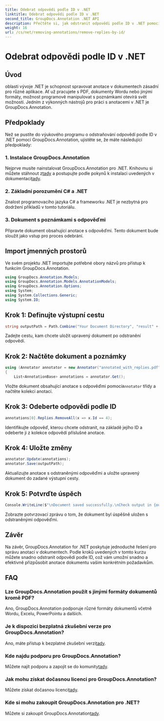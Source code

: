 ```yaml
---
title: Odebrat odpovědi podle ID v .NET
linktitle: Odebrat odpovědi podle ID v .NET
second_title: GroupDocs.Annotation .NET API
description: Přečtěte si, jak odstranit odpovědi podle ID v .NET pomocí GroupDocs.Annotation. Postupujte podle našeho podrobného návodu pro efektivní správu anotací dokumentů.
weight: 16
url: /cs/net/removing-annotations/remove-replies-by-id/
---
```


# Odebrat odpovědi podle ID v .NET

## Úvod
oblasti vývoje .NET je schopnost spravovat anotace v dokumentech zásadní pro různé aplikace. Ať už pracujete s PDF, dokumenty Wordu nebo jinými formáty, možnost programově manipulovat s poznámkami otevírá svět možností. Jedním z výkonných nástrojů pro práci s anotacemi v .NET je GroupDocs.Annotation.
## Předpoklady
Než se pustíte do výukového programu o odstraňování odpovědí podle ID v .NET pomocí GroupDocs.Annotation, ujistěte se, že máte následující předpoklady:
### 1. Instalace GroupDocs.Annotation
 Nejprve musíte nainstalovat GroupDocs.Annotation pro .NET. Knihovnu si můžete stáhnout z[tady](https://releases.groupdocs.com/annotation/net/) a postupujte podle pokynů k instalaci uvedených v dokumentaci[tady](https://tutorials.groupdocs.com/annotation/net/).
### 2. Základní porozumění C# a .NET
Znalost programovacího jazyka C# a frameworku .NET je nezbytná pro dodržení příkladů v tomto tutoriálu.
### 3. Dokument s poznámkami s odpověďmi
Připravte dokument obsahující anotace s odpověďmi. Tento dokument bude sloužit jako vstup pro proces odebrání.

## Import jmenných prostorů
Ve svém projektu .NET importujte potřebné obory názvů pro přístup k funkcím GroupDocs.Annotation.
```csharp
using GroupDocs.Annotation.Models;
using GroupDocs.Annotation.Models.AnnotationModels;
using GroupDocs.Annotation.Options;
using System;
using System.Collections.Generic;
using System.IO;
```
## Krok 1: Definujte výstupní cestu
```csharp
string outputPath = Path.Combine("Your Document Directory", "result" + Path.GetExtension("input.pdf"));
```
Zadejte cestu, kam chcete uložit upravený dokument po odstranění odpovědí.
## Krok 2: Načtěte dokument a poznámky
```csharp
using (Annotator annotator = new Annotator("annotated_with_replies.pdf"))
{
    List<AnnotationBase> annotations = annotator.Get();
```
 Vložte dokument obsahující anotace s odpověďmi pomocí`Annotator` třídy a načtěte kolekci anotací.
## Krok 3: Odeberte odpovědi podle ID
```csharp
annotations[0].Replies.RemoveAll(x => x.Id == 4);
```
Identifikujte odpověď, kterou chcete odstranit, na základě jejího ID a odeberte ji z kolekce odpovědí příslušné anotace.
## Krok 4: Uložte změny
```csharp
annotator.Update(annotations);
annotator.Save(outputPath);
```
Aktualizujte anotace s odstraněnými odpověďmi a uložte upravený dokument do zadané výstupní cesty.
## Krok 5: Potvrďte úspěch
```csharp
Console.WriteLine($"\nDocument saved successfully.\nCheck output in {outputPath}.");
```
Zobrazte potvrzovací zprávu o tom, že dokument byl úspěšně uložen s odstraněnými odpověďmi.

## Závěr
Na závěr, GroupDocs.Annotation for .NET poskytuje jednoduché řešení pro správu anotací v dokumentech. Podle kroků uvedených v tomto kurzu můžete snadno odstranit odpovědi podle ID, což vám umožní snadno a efektivně přizpůsobit anotace dokumentu vašim konkrétním požadavkům.
## FAQ
### Lze GroupDocs.Annotation použít s jinými formáty dokumentů kromě PDF?
Ano, GroupDocs.Annotation podporuje různé formáty dokumentů včetně Wordu, Excelu, PowerPointu a dalších.
### Je k dispozici bezplatná zkušební verze pro GroupDocs.Annotation?
 Ano, máte přístup k bezplatné zkušební verzi[tady](https://releases.groupdocs.com/).
### Kde najdu podporu pro GroupDocs.Annotation?
 Můžete najít podporu a zapojit se do komunity[tady](https://forum.groupdocs.com/c/annotation/10).
### Jak mohu získat dočasnou licenci pro GroupDocs.Annotation?
 Můžete získat dočasnou licenci[tady](https://purchase.groupdocs.com/temporary-license/).
### Kde si mohu zakoupit GroupDocs.Annotation pro .NET?
 Můžete si zakoupit GroupDocs.Annotation[tady](https://purchase.groupdocs.com/buy).